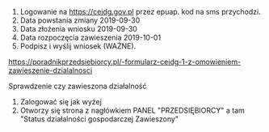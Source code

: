 1. Logowanie na https://ceidg.gov.pl przez epuap. kod na sms przychodzi.
2. Data powstania zmiany 2019-09-30
3. Data złożenia wniosku 2019-09-30
4. Data rozpoczęcia zawieszenia 2019-10-01
5. Podpisz i wyślij wniosek (WAŻNE).

https://poradnikprzedsiebiorcy.pl/-formularz-ceidg-1-z-omowieniem-zawieszenie-dzialalnosci

Sprawdzenie czy zawieszona działalność

1. Zalogować się jak wyżej
2. Otworzy się strona z nagłówkiem PANEL "PRZEDSIĘBIORCY" a tam "Status działalności gospodarczej Zawieszony"
